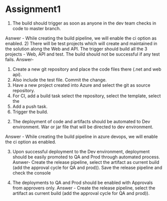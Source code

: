 # Assignment1

1)	The build should trigger as soon as anyone in the dev team checks in code to master branch.

Asnwer - While creating the build pipeline, we will enable the ci option as enabled.
2) There will be test projects which will create and maintained in the solution along the Web and API. The trigger should build all the 3 projects - Web, API and test.
   The build should not be successful if any test fails.
 Answer-
1.	Create a new git repository and place the code files there (.net and web api). 
2.	Also include the test file. Commit the change.
3.	Have a new project created into Azure and select the git as source repository. 
4.	For CI, add a build task select the repository, select the template, select the 
5.	Add a push task.
6.	Trigger the build.
2)	The deployment of code and artifacts should be automated to Dev environment. 
War or jar file that will be directed to dev environment.

Answer - While creating the build pipeline in azure devops, we will enable the ci option as enabled.

3)	Upon successful deployment to the Dev environment, deployment should be easily promoted to QA and Prod through automated process.
Asnwer-
Create the release pipeline, select the artifact as current build (add the approval cycle for QA and prod)). 
Save the release pipeline and check the console


6)	The deployments to QA and Prod should be enabled with Approvals from approvers only.
Answer - 
Create the release pipeline, select the artifact as current build (add the approval cycle for QA and prod)). 

